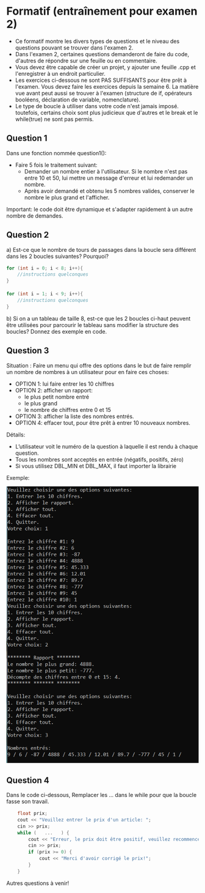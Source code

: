 # Formatif (entraînement pour examen 2)

- Ce formatif montre les divers types de questions et le niveau des questions pouvant se trouver dans l'examen 2. 
- Dans l'examen 2, certaines questions demanderont de faire du code, d'autres de répondre sur une feuille ou en commentaire. 
- Vous devez être capable de créer un projet, y ajouter une feuille .cpp et l'enregistrer à un endroit particulier.
- Les exercices ci-dessous ne sont PAS SUFFISANTS pour être prêt à l'examen. Vous devez faire les exercices depuis la semaine 6. La matière vue avant peut aussi se trouver à l'examen (structure de if, opérateurs booléens, déclaration de variable, nomenclature).
- Le type de boucle à utiliser dans votre code n'est jamais imposé. toutefois, certains choix sont plus judicieux que d'autres et le break et le while(true) ne sont pas permis.

## Question 1

Dans une fonction nommée question1():
- Faire 5 fois le traitement suivant:
    - Demander un nombre entier à l'utilisateur. Si le nombre n'est pas entre 10 et 50, lui mettre un message d'erreur et lui redemander un nombre.
    - Après avoir demandé et obtenu les 5 nombres valides, conserver le nombre le plus grand et l'afficher.

Important: le code doit être dynamique et s'adapter rapidement à un autre nombre de demandes.


## Question 2

a) Est-ce que le nombre de tours de passages dans la boucle sera différent dans les 2 boucles suivantes? Pourquoi?

```cpp
for (int i = 0; i < 8; i++){
    //instructions quelconques
}

for (int i = 1; i < 9; i++){
    //instructions quelconques
}
```
b) Si on a un tableau de taille 8, est-ce que les 2 boucles ci-haut peuvent être utilisées pour parcourir le tableau sans modifier la structure des boucles? Donnez des exemple en code.


## Question 3

Situation : Faire un menu qui offre des options dans le but de faire remplir un nombre de nombres à un utilisateur pour en faire ces choses:

- OPTION 1: lui faire entrer les 10 chiffres
- OPTION 2: afficher un rapport: 
    - le plus petit nombre entré
    - le plus grand
    - le nombre de chiffres entre 0 et 15
- OPTION 3: afficher la liste des nombres entrés.
- OPTION 4: effacer tout, pour être prêt à entrer 10 nouveaux nombres.

Détails:

- L’utilisateur voit le numéro de la question à laquelle il est rendu à chaque question.
- Tous les nombres sont acceptés en entrée (négatifs, positifs, zéro)
- Si vous utilisez DBL_MIN et DBL_MAX, il faut importer la librairie <cfloat>

Exemple:

![](img/exemple1.png)

## Question 4 

Dans le code ci-dessous, Remplacer les ... dans le while pour que la boucle fasse son travail.

```cpp
	float prix;
	cout << "Veuillez entrer le prix d'un article: ";
	cin >> prix;
	while (   ...   ) {
		cout << "Erreur, le prix doit être positif, veuillez recommencer:";
		cin >> prix;
		if (prix >= 0) {
			cout << "Merci d'avoir corrigé le prix!";
		}
	}
```

Autres questions à venir!







